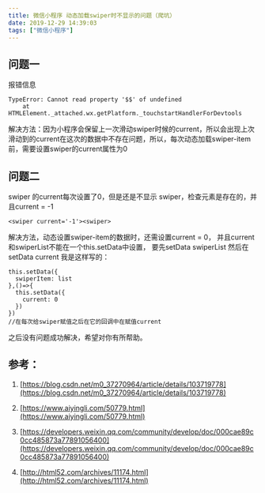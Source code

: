 ```yaml
---
title: 微信小程序 动态加载swiper时不显示的问题（爬坑）
date: 2019-12-29 14:39:03
tags: ["微信小程序"]
---
```

## 问题一
报错信息
```
TypeError: Cannot read property '$$' of undefined
    at HTMLElement._attached.wx.getPlatform._touchstartHandlerForDevtools
```
解决方法：因为小程序会保留上一次滑动swiper时候的current，所以会出现上次滑动到的current在这次的数据中不存在问题，所以，每次动态加载swiper-item前，需要设置swiper的current属性为0
## 问题二
swiper 的current每次设置了0，但是还是不显示 swiper，检查元素是存在的，并且current = -1
```
<swiper current='-1'><swiper>
```
解决方法，动态设置swiper-item的数据时，还需设置current = 0，
并且current和swiperList不能在一个this.setData中设置，
要先setData swiperList 然后在setData current 
我是这样写的：
```
this.setData({
  swiperItem: list
},()=>{
  this.setData({
    current: 0
  })
})
//在每次给swiper赋值之后在它的回调中在赋值current
```
之后没有问题成功解决，希望对你有所帮助。

## 参考：
1. [https://blog.csdn.net/m0_37270964/article/details/103719778](https://blog.csdn.net/m0_37270964/article/details/103719778)

2. [https://www.aiyingli.com/50779.html](https://www.aiyingli.com/50779.html)

3. [https://developers.weixin.qq.com/community/develop/doc/000cae89c0cc485873a77891056400](https://developers.weixin.qq.com/community/develop/doc/000cae89c0cc485873a77891056400)

4. [http://html52.com/archives/11174.html](http://html52.com/archives/11174.html)
